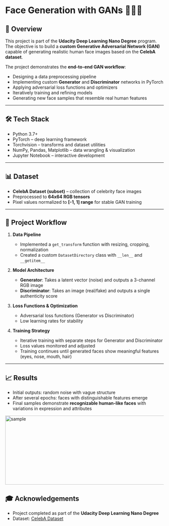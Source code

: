 # Face Generation with GANs 🧑‍🎨✨

## 📌 Overview

This project is part of the **Udacity Deep Learning Nano Degree** program.
The objective is to build a **custom Generative Adversarial Network (GAN)** capable of generating realistic human face images based on the **CelebA dataset**.

The project demonstrates the **end-to-end GAN workflow**:

* Designing a data preprocessing pipeline
* Implementing custom **Generator** and **Discriminator** networks in PyTorch
* Applying adversarial loss functions and optimizers
* Iteratively training and refining models
* Generating new face samples that resemble real human features

---

## 🛠️ Tech Stack

* Python 3.7+
* PyTorch – deep learning framework
* Torchvision – transforms and dataset utilities
* NumPy, Pandas, Matplotlib – data wrangling & visualization
* Jupyter Notebook – interactive development

---

## 📊 Dataset

* **CelebA Dataset (subset)** – collection of celebrity face images
* Preprocessed to **64x64 RGB tensors**
* Pixel values normalized to **\[-1, 1] range** for stable GAN training

---

## 🚀 Project Workflow

1. **Data Pipeline**

   * Implemented a `get_transform` function with resizing, cropping, normalization
   * Created a custom `DatasetDirectory` class with `__len__` and `__getitem__`

2. **Model Architecture**

   * **Generator**: Takes a latent vector (noise) and outputs a 3-channel RGB image
   * **Discriminator**: Takes an image (real/fake) and outputs a single authenticity score

3. **Loss Functions & Optimization**

   * Adversarial loss functions (Generator vs Discriminator)
   * Low learning rates for stability

4. **Training Strategy**

   * Iterative training with separate steps for Generator and Discriminator
   * Loss values monitored and adjusted
   * Training continues until generated faces show meaningful features (eyes, nose, mouth, hair)

---

## 📈 Results

* Initial outputs: random noise with vague structure
* After several epochs: faces with distinguishable features emerge
* Final samples demonstrate **recognizable human-like faces** with variations in expression and attributes

<img width="799" height="219" alt="sample" src="https://github.com/user-attachments/assets/889d2207-336c-46e0-8216-a9dfc62f6d29" />



## 🎓 Acknowledgements

* Project completed as part of the **Udacity Deep Learning Nano Degree**
* Dataset: [CelebA Dataset](http://mmlab.ie.cuhk.edu.hk/projects/CelebA.html)
